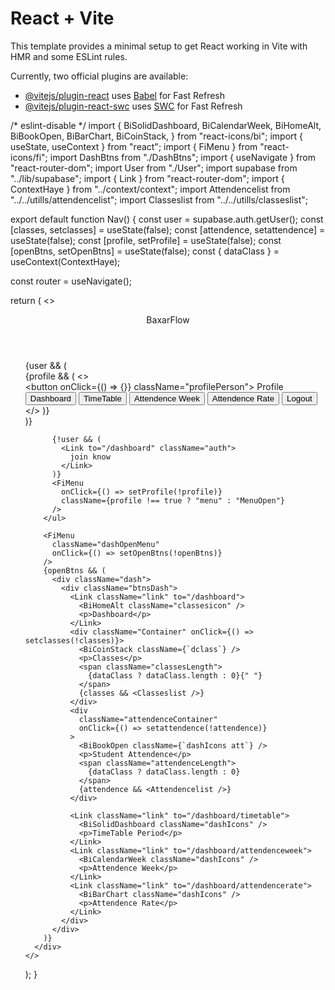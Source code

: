 # React + Vite

This template provides a minimal setup to get React working in Vite with HMR and some ESLint rules.

Currently, two official plugins are available:

- [@vitejs/plugin-react](https://github.com/vitejs/vite-plugin-react/blob/main/packages/plugin-react/README.md) uses [Babel](https://babeljs.io/) for Fast Refresh
- [@vitejs/plugin-react-swc](https://github.com/vitejs/vite-plugin-react-swc) uses [SWC](https://swc.rs/) for Fast Refresh



/* eslint-disable */
import {
  BiSolidDashboard,
  BiCalendarWeek,
  BiHomeAlt,
  BiBookOpen,
  BiBarChart,
  BiCoinStack,
} from "react-icons/bi";
import { useState, useContext } from "react";
import { FiMenu } from "react-icons/fi";
import DashBtns from "./DashBtns";
import { useNavigate } from "react-router-dom";
import User from "./User";
import supabase from "../lib/supabase";
import { Link } from "react-router-dom";
import { ContextHaye } from "../context/context";
import Attendencelist from "../../utills/attendencelist";
import Classeslist from "../../utills/classeslist";

export default function Nav() {
  const user = supabase.auth.getUser();
  const [classes, setclasses] = useState(false);
  const [attendence, setattendence] = useState(false);
  const [profile, setProfile] = useState(false);
  const [openBtns, setOpenBtns] = useState(false);
  const { dataClass } = useContext(ContextHaye);

  const router = useNavigate();

  return (
    <>
      <header className="header">
        <Link to="/" className="logo">
          Baxar<span className="coder">Flow</span>
        </Link>
        <User />
      </header>
      <div className="barbardhig">
        <ul>
          {user && (
            <div>
              {profile && (
                <>
                  <div className="signoutDisplay">
                    <button onClick={() => {}} className="profilePerson">
                      Profile
                    </button>
                    <Link to="/">
                      <button className="buttonDash ">Dashboard</button>
                    </Link>
                    <Link to="/dashboard/timetable">
                      <button className="buttonDash">TimeTable</button>
                    </Link>
                    <Link to="/dashboard/attendenceweek">
                      <button className="buttonDash">Attendence Week</button>
                    </Link>
                    <Link to="/dashboard/attendencerate">
                      <button className="buttonDash">Attendence Rate</button>
                    </Link>
                    <button>Logout</button>
                  </div>
                </>
              )}
            </div>
          )}

          {!user && (
            <Link to="/dashboard" className="auth">
              join know
            </Link>
          )}
          <FiMenu
            onClick={() => setProfile(!profile)}
            className={profile !== true ? "menu" : "MenuOpen"}
          />
        </ul>

        <FiMenu
          className="dashOpenMenu"
          onClick={() => setOpenBtns(!openBtns)}
        />
        {openBtns && (
          <div className="dash">
            <div className="btnsDash">
              <Link className="link" to="/dashboard">
                <BiHomeAlt className="classesicon" />
                <p>Dashboard</p>
              </Link>
              <div className="Container" onClick={() => setclasses(!classes)}>
                <BiCoinStack className={`dclass`} />
                <p>Classes</p>
                <span className="classesLength">
                  {dataClass ? dataClass.length : 0}{" "}
                </span>
                {classes && <Classeslist />}
              </div>
              <div
                className="attendenceContainer"
                onClick={() => setattendence(!attendence)}
              >
                <BiBookOpen className={`dashIcons att`} />
                <p>Student Attendence</p>
                <span className="attendenceLength">
                  {dataClass ? dataClass.length : 0}
                </span>
                {attendence && <Attendencelist />}
              </div>

              <Link className="link" to="/dashboard/timetable">
                <BiSolidDashboard className="dashIcons" />
                <p>TimeTable Period</p>
              </Link>
              <Link className="link" to="/dashboard/attendenceweek">
                <BiCalendarWeek className="dashIcons" />
                <p>Attendence Week</p>
              </Link>
              <Link className="link" to="/dashboard/attendencerate">
                <BiBarChart className="dashIcons" />
                <p>Attendence Rate</p>
              </Link>
            </div>
          </div>
        )}
      </div>
    </>
  );
}
